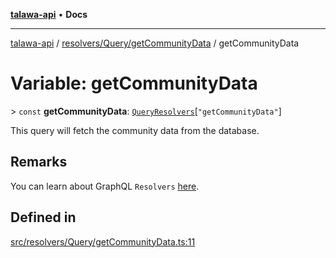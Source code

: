[**talawa-api**](../../../../README.md) • **Docs**

***

[talawa-api](../../../../modules.md) / [resolvers/Query/getCommunityData](../README.md) / getCommunityData

# Variable: getCommunityData

\> `const` **getCommunityData**: [`QueryResolvers`](../../../../types/generatedGraphQLTypes/type-aliases/QueryResolvers.md)\[`"getCommunityData"`\]

This query will fetch the community data from the database.

## Remarks

You can learn about GraphQL `Resolvers`
[here](https://www.apollographql.com/docs/apollo-server/data/resolvers/).

## Defined in

[src/resolvers/Query/getCommunityData.ts:11](https://github.com/PalisadoesFoundation/talawa-api/blob/c952c7a3bfd4b8b910fbae10313f5402ade5a9d4/src/resolvers/Query/getCommunityData.ts#L11)
